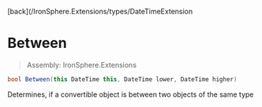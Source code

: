 ﻿

[back](/IronSphere.Extensions/types/DateTimeExtension

# Between

> Assembly: IronSphere.Extensions

```csharp
bool Between(this DateTime this, DateTime lower, DateTime higher)
```

Determines, if a convertible object is between two objects of the same type

 